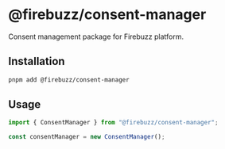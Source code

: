# @firebuzz/consent-manager

Consent management package for Firebuzz platform.

## Installation

```bash
pnpm add @firebuzz/consent-manager
```

## Usage

```typescript
import { ConsentManager } from "@firebuzz/consent-manager";

const consentManager = new ConsentManager();
```